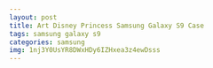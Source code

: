 ```yaml
---
layout: post
title: Art Disney Princess Samsung Galaxy S9 Case
tags: samsung galaxy s9
categories: samsung
img: 1nj3Y0UsYR8DWxHDy6IZHxea3z4ewDsss
---
```

